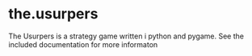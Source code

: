 # the.usurpers

The Usurpers is a strategy game written i python and pygame. See the included documentation for more informaton
